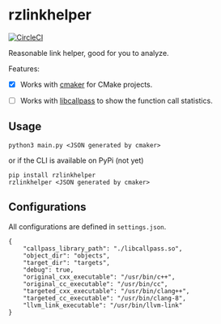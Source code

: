 # rzlinkhelper

[![CircleCI](https://circleci.com/gh/outloudvi/rzlinkhelper/tree/master.svg?style=svg)](https://circleci.com/gh/outloudvi/rzlinkhelper/tree/master)

Reasonable link helper, good for you to analyze.

Features:

- [x] Works with [cmaker](https://github.com/SchrodingerZhu/cmaker) for CMake projects.
- [ ] Works with [libcallpass](https://github.com/cuhk-lambda/callgraph-generator) to show the function call statistics.


## Usage

``` shell
python3 main.py <JSON generated by cmaker>
```

or if the CLI is available on PyPi (not yet)

``` shell
pip install rzlinkhelper
rzlinkhelper <JSON generated by cmaker>
```

## Configurations

All configurations are defined in `settings.json`.

``` jsonc
{
    "callpass_library_path": "./libcallpass.so",
    "object_dir": "objects",
    "target_dir": "targets",
    "debug": true,
    "original_cxx_executable": "/usr/bin/c++",
    "original_cc_executable": "/usr/bin/cc",
    "targeted_cxx_executable": "/usr/bin/clang++",
    "targeted_cc_executable": "/usr/bin/clang-8",
    "llvm_link_executable": "/usr/bin/llvm-link"
}

```